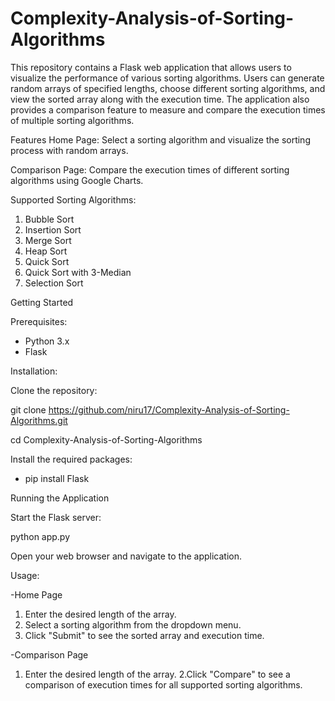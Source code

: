 # Complexity-Analysis-of-Sorting-Algorithms
This repository contains a Flask web application that allows users to visualize the performance of various sorting algorithms. Users can generate random arrays of specified lengths, choose different sorting algorithms, and view the sorted array along with the execution time. The application also provides a comparison feature to measure and compare the execution times of multiple sorting algorithms.

Features
Home Page: Select a sorting algorithm and visualize the sorting process with random arrays.

Comparison Page: Compare the execution times of different sorting algorithms using Google Charts.

Supported Sorting Algorithms:

1. Bubble Sort
2. Insertion Sort
3. Merge Sort
4. Heap Sort
5. Quick Sort
6. Quick Sort with 3-Median
7. Selection Sort
  
Getting Started

Prerequisites: 
- Python 3.x
- Flask

Installation:

Clone the repository:

git clone https://github.com/niru17/Complexity-Analysis-of-Sorting-Algorithms.git

cd Complexity-Analysis-of-Sorting-Algorithms

Install the required packages:

- pip install Flask
  
Running the Application

Start the Flask server:

python app.py

Open your web browser and navigate to the application.

Usage: 

-Home Page
1. Enter the desired length of the array.
2. Select a sorting algorithm from the dropdown menu.
3. Click "Submit" to see the sorted array and execution time.
   
-Comparison Page
1. Enter the desired length of the array.
2.Click "Compare" to see a comparison of execution times for all supported sorting algorithms.
